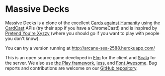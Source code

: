 # Massive Decks

Massive Decks is a clone of the excellent [Cards against Humanity][CaH] using the [CardCast][CC] APIs (try their app if you have a ChromeCast!) and is inspired by [Pretend You're Xyzzy][PYX] (where you should go if you want to play with people you don't know).

You can try a version running at http://arcane-sea-2588.herokuapp.com/

[CaH]: https://cardsagainsthumanity.com/
[CC]: https://www.cardcastgame.com/
[PYX]: http://pretendyoure.xyz/zy/

This is an open source game developed in [Elm][elm] for the client and [Scala][scala] for the server. We also use [the Play framework][play], [less][less], and [Font Awesome][fontawesome]. Bug reports and contributions are welcome on our [GitHub repository][github].

[elm]: http://elm-lang.org/
[scala]: http://www.scala-lang.org/
[play]: https://www.playframework.com/
[less]: http://lesscss.org/
[fontawesome]: https://fortawesome.github.io/Font-Awesome/
[github]: https://github.com/Lattyware/massivedecks
